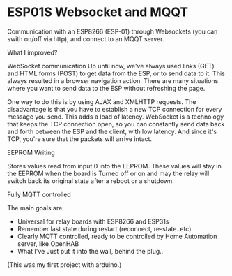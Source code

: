 # ESP01S Websocket and MQQT

Communication with an ESP8266 (ESP-01) through Websockets (you can swith on/off via http), and connect to an MQQT server.

What I improved?

WebSocket communication
Up until now, we've always used links (GET) and HTML forms (POST) to get data from the ESP, or to send data to it. This always resulted in a browser navigation action. There are many situations where you want to send data to the ESP without refreshing the page. 

One way to do this is by using AJAX and XMLHTTP requests. The disadvantage is that you have to establish a new TCP connection for every message you send. This adds a load of latency.
WebSocket is a technology that keeps the TCP connection open, so you can constantly send data back and forth between the ESP and the client, with low latency. And since it's TCP, you're sure that the packets will arrive intact. 

EEPROM Writing
 
Stores values read from input 0 into the EEPROM.
These values will stay in the EEPROM when the board is
Turned off or on and may the relay will switch back its original state after a reboot or a shutdown.

Fully MQTT controlled


The main goals are:
- Universal for relay boards with ESP8266 and ESP31s
- Remember last state during restart (reconnect, re-state..etc)
- Clearly MQTT controlled, ready to be controlled by Home Automation server, like OpenHAB
- What I've Just put it into the wall, behind the plug..

(This was my first project with arduino.)
